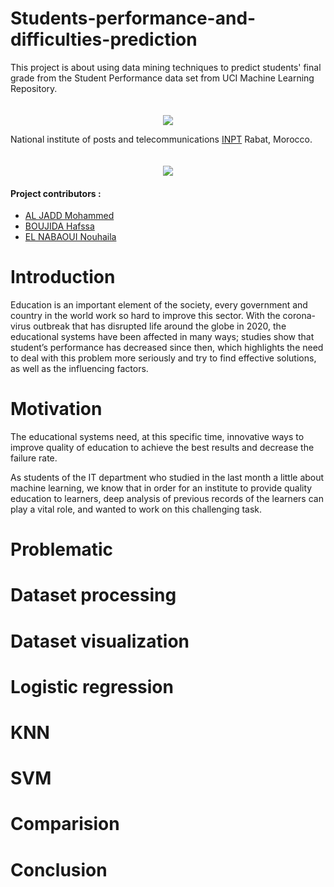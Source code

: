 # Students-performance-and-difficulties-prediction

   This project is about using data mining techniques to predict students' final grade from the Student Performance data set from UCI Machine Learning Repository.

<div style="text-align:center;padding-top:20px" >
    <img src="https://blog.kinems.com/content/images/2018/04/Tracking_Headline.png" />
</div>



National institute of posts and telecommunications <a href="http://www.inpt.ac.ma/" target="_blank">INPT</a> Rabat, Morocco.


<div style="text-align:center;padding-top:20px">
    <img src="http://www.inpt.ac.ma/sites/default/files/logo.png" />
</div>

<h4>Project contributors :</h4>

 * [AL JADD Mohammed](https://github.com/mohammedAljadd) <br/>
 * [BOUJIDA Hafssa ](https://github.com/hafssaboujida)    <br/>
 * [EL NABAOUI Nouhaila](https://github.com/Elnabaouinouhaila) 
 
# Introduction

  Education is an important element of the society, every government and country in the world work so hard to improve this sector. With the corona-virus outbreak that has disrupted life around the globe in 2020, the educational systems have been affected in many ways; studies show that student’s performance has decreased since then, which highlights the need to deal with this problem more seriously and try to find effective solutions, as well as the influencing factors.  

# Motivation

  The educational systems need, at this specific time, innovative ways to improve quality of education to achieve the best results and decrease the failure rate. 
  
  As students of the IT department who studied in the last month a little about machine learning, we know that in order for an institute to provide quality education to learners, deep analysis of previous records of the learners can play a vital role, and wanted to work on this challenging task. 

# Problematic


# Dataset processing


# Dataset visualization


# Logistic regression


# KNN


# SVM



# Comparision


# Conclusion
